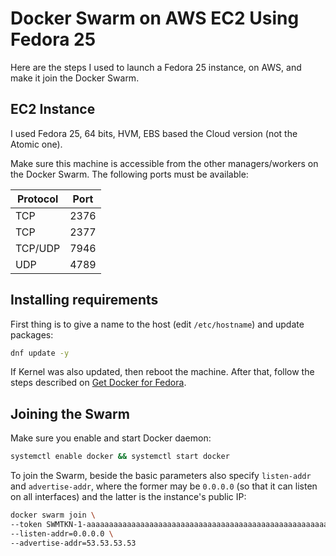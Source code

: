 

# Docker Swarm on AWS EC2 Using Fedora 25

Here are the steps I used to launch a Fedora 25 instance, on AWS, and make it
join the Docker Swarm.

## EC2 Instance

I used Fedora 25, 64 bits, HVM, EBS based the Cloud version (not the Atomic
 one).

Make sure this machine is accessible from the other managers/workers on the
Docker Swarm. The following ports must be available:

| Protocol    |   Port  |
| ----------- | ------- |
| TCP         |   2376  |
| TCP         |   2377  |
| TCP/UDP     |   7946  |
| UDP         |   4789  |

## Installing requirements

First thing is to give a name to the host (edit `/etc/hostname`) and update
packages:

```bash
dnf update -y
```

If Kernel was also updated, then reboot the machine. After that, follow the
steps described on
[Get Docker for Fedora](https://docs.docker.com/engine/installation/linux/fedora/#prerequisites).

## Joining the Swarm

Make sure you enable and start Docker daemon:

```bash
systemctl enable docker && systemctl start docker
```

To join the Swarm, beside the basic parameters also specify `listen-addr` and
`advertise-addr`, where the former may be `0.0.0.0` (so that it can listen on
all interfaces) and the latter is the instance's public IP:

```bash
docker swarm join \
--token SWMTKN-1-aaaaaaaaaaaaaaaaaaaaaaaaaaaaaaaaaaaaaaaaaaaaaaaaaaaaaaaaaaaaaaaaaaaaaaaaaaaa \
--listen-addr=0.0.0.0 \
--advertise-addr=53.53.53.53
```

